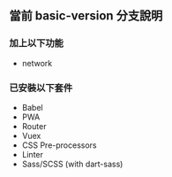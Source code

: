 ## 當前 basic-version 分支說明

### 加上以下功能

- network

### 已安裝以下套件

- Babel
- PWA
- Router
- Vuex
- CSS Pre-processors
- Linter
- Sass/SCSS (with dart-sass)

